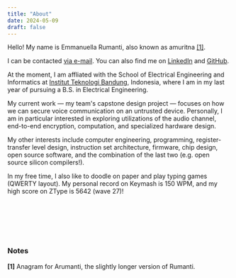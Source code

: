 ```yaml
---
title: "About"
date: 2024-05-09
draft: false
---
```


Hello! My name is Emmanuella Rumanti, also known as amuritna [\[1\]](#notes).

I can be contacted [via e-mail](mailto:amuritna@gmail.com). You can also find me on [LinkedIn](https://linkedin.com/in/emmanuella-rumanti/) and [GitHub](https://github.com/amuritna/).

At the moment, I am affliated with the School of Electrical Engineering and Informatics at [Institut Teknologi Bandung](https://en.wikipedia.org/wiki/Bandung_Institute_of_Technology), Indonesia, where I am in my last year of pursuing a B.S. in Electrical Engineering. 

My current work  — my team's capstone design project — focuses on how we can secure voice communication on an untrusted device. Personally, I am in particular interested in exploring utilizations of the audio channel, end-to-end encryption, computation, and specialized hardware design.

My other interests include computer engineering, programming, register-transfer level design, instruction set architecture, firmware, chip design, open source software, and the combination of the last two (e.g. open source silicon compilers!).

In my free time, I also like to doodle on paper and play typing games (QWERTY layout). My personal record on Keymash is 150 WPM, and my high score on ZType is 5642 (wave 27)!

&nbsp;

&nbsp;

&nbsp;

### Notes

**[1]** Anagram for Arumanti, the slightly longer version of Rumanti. 

&nbsp;
